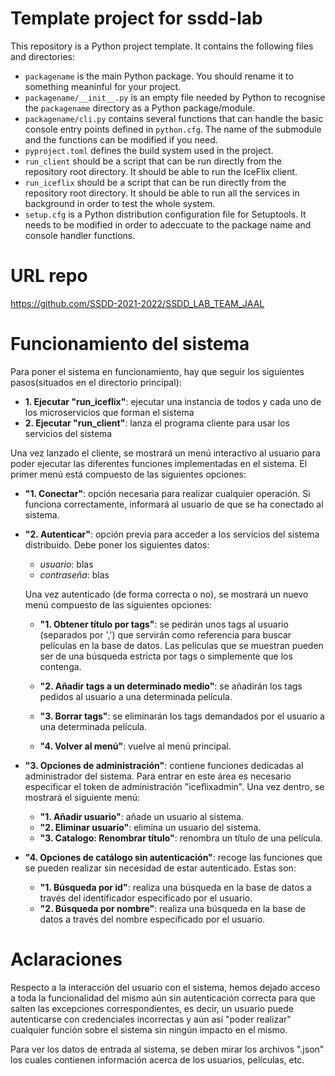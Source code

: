 # Template project for ssdd-lab

This repository is a Python project template. It contains the
following files and directories:

- `packagename` is the main Python package. You should rename it to
  something meaninful for your project.
- `packagename/__init__.py` is an empty file needed by Python to
  recognise the `packagename` directory as a Python package/module.
- `packagename/cli.py` contains several functions that can handle the
  basic console entry points defined in `python.cfg`. The name of the
  submodule and the functions can be modified if you need.
- `pyproject.toml` defines the build system used in the project.
- `run_client` should be a script that can be run directly from the
  repository root directory. It should be able to run the IceFlix
  client.
- `run_iceflix` should be a script that can be run directly from the
  repository root directory. It should be able to run all the services
  in background in order to test the whole system.
- `setup.cfg` is a Python distribution configuration file for
  Setuptools. It needs to be modified in order to adeccuate to the
  package name and console handler functions.

 # URL repo
https://github.com/SSDD-2021-2022/SSDD_LAB_TEAM_JAAL

 # Funcionamiento del sistema
 Para poner el sistema en funcionamiento, hay que seguir los siguientes pasos(situados en el directorio principal):
 * **1. Ejecutar "run_iceflix"**: ejecutar una instancia de todos y cada uno de los microservicios que forman el sistema
 * **2. Ejecutar "run_client"**: lanza el programa cliente para usar los servicios del sistema
 
 Una vez lanzado el cliente, se mostrará un menú interactivo al usuario para poder ejecutar las diferentes funciones implementadas en el sistema. El primer menú está compuesto de las siguientes opciones:
 * **"1. Conectar"**: opción necesaria para realizar cualquier operación. Si funciona correctamente, informará al usuario de que se ha conectado al sistema.
 * **"2. Autenticar"**: opción previa para acceder a los servicios del sistema distribuido. Debe poner los siguientes datos:
    - *usuario*: blas
    - *contraseña*: blas
    
    Una vez autenticado (de forma correcta o no), se mostrará un nuevo menú compuesto de las siguientes opciones:
       
    * **"1. Obtener título por tags"**: se pedirán unos tags al usuario (separados por ',') que servirán como referencia para buscar películas en la base de datos. Las películas que se muestran pueden ser de una búsqueda estricta por tags o simplemente que los contenga.
    * **"2. Añadir tags a un determinado medio"**: se añadirán los tags pedidos al usuario a una determinada película.
      
    * **"3. Borrar tags"**: se eliminarán los tags demandados por el usuario a una determinada película.
     
    * **"4. Volver al menú"**: vuelve al menú principal.
    
 * **"3. Opciones de administración"**: contiene funciones dedicadas al administrador del sistema. Para entrar en este área es necesario especificar el token de administración "iceflixadmin". Una vez dentro, se mostrará el siguiente menú:
    
    * **"1. Añadir usuario"**: añade un usuario al sistema.  
    * **"2. Eliminar usuario"**: elimina un usuario del sistema.
    * **"3. Catalogo: Renombrar título"**: renombra un título de una película.

 * **"4. Opciones de catálogo sin autenticación"**: recoge las funciones que se pueden realizar sin necesidad de estar autenticado. Estas son:
    * **"1. Búsqueda por id"**: realiza una búsqueda en la base de datos a través del identificador especificado por el usuario.
    * **"2. Búsqueda por nombre"**: realiza una búsqueda en la base de datos a través del nombre especificado por el usuario.

# Aclaraciones
Respecto a la interacción del usuario con el sistema, hemos dejado acceso a toda la funcionalidad del mismo aún sin autenticación correcta para que salten las excepciones correspondientes, es decir, un usuario puede autenticarse con credenciales incorrectas y aún así "poder realizar" cualquier función sobre el sistema sin ningún impacto en el mismo.

Para ver los datos de entrada al sistema, se deben mirar los archivos ".json" los cuales contienen información acerca de los usuarios, películas, etc.
